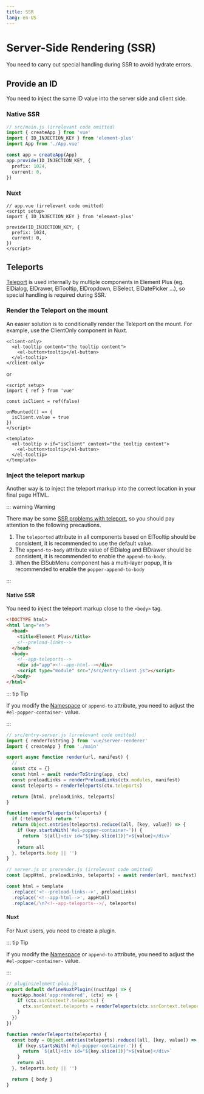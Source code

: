 ```yaml
---
title: SSR
lang: en-US
---
```


# Server-Side Rendering (SSR)

You need to carry out special handling during SSR to avoid hydrate errors.

## Provide an ID

You need to inject the same ID value into the server side and client side.

### Native SSR

```ts
// src/main.js (irrelevant code omitted)
import { createApp } from 'vue'
import { ID_INJECTION_KEY } from 'element-plus'
import App from './App.vue'

const app = createApp(App)
app.provide(ID_INJECTION_KEY, {
  prefix: 1024,
  current: 0,
})
```

### Nuxt

```vue
// app.vue (irrelevant code omitted)
<script setup>
import { ID_INJECTION_KEY } from 'element-plus'

provide(ID_INJECTION_KEY, {
  prefix: 1024,
  current: 0,
})
</script>
```

## Teleports

[Teleport](https://vuejs.org/guide/scaling-up/ssr.html#teleports) is used internally by multiple components in Element Plus (eg. ElDialog, ElDrawer, ElTooltip, ElDropdown, ElSelect, ElDatePicker ...), so special handling is required during SSR.

### Render the Teleport on the mount

An easier solution is to conditionally render the Teleport on the mount. For example, use the ClientOnly component in Nuxt.

```vue
<client-only>
  <el-tooltip content="the tooltip content">
    <el-button>tooltip</el-button>
  </el-tooltip>
</client-only>
```

or

```vue
<script setup>
import { ref } from 'vue'

const isClient = ref(false)

onMounted(() => {
  isClient.value = true
})
</script>

<template>
  <el-tooltip v-if="isClient" content="the tooltip content">
    <el-button>tooltip</el-button>
  </el-tooltip>
</template>
```

### Inject the teleport markup

Another way is to inject the teleport markup into the correct location in your final page HTML.

::: warning Warning

There may be some [SSR problems with teleport](https://github.com/vuejs/core/issues?q=is%3Aissue+is%3Aopen+ssr+teleport+), so you should pay attention to the following precautions.

1. The `teleported` attribute in all components based on ElTooltip should be consistent, it is recommended to use the default value.
2. The `append-to-body` attribute value of ElDialog and ElDrawer should be consistent, it is recommended to enable the `append-to-body`.
3. When the ElSubMenu component has a multi-layer popup, It is recommended to enable the `popper-append-to-body`

:::

#### Native SSR

You need to inject the teleport markup close to the `<body>` tag.

```html
<!DOCTYPE html>
<html lang="en">
  <head>
    <title>Element Plus</title>
    <!--preload-links-->
  </head>
  <body>
    <!--app-teleports-->
    <div id="app"><!--app-html--></div>
    <script type="module" src="/src/entry-client.js"></script>
  </body>
</html>
```

::: tip Tip

If you modify the [Namespace](./namespace.md) or `append-to` attribute, you need to adjust the `#el-popper-container-` value.

:::

```js
// src/entry-server.js (irrelevant code omitted)
import { renderToString } from 'vue/server-renderer'
import { createApp } from './main'

export async function render(url, manifest) {
  // ...
  const ctx = {}
  const html = await renderToString(app, ctx)
  const preloadLinks = renderPreloadLinks(ctx.modules, manifest)
  const teleports = renderTeleports(ctx.teleports)

  return [html, preloadLinks, teleports]
}

function renderTeleports(teleports) {
  if (!teleports) return ''
  return Object.entries(teleports).reduce((all, [key, value]) => {
    if (key.startsWith('#el-popper-container-')) {
      return `${all}<div id="${key.slice(1)}">${value}</div>`
    }
    return all
  }, teleports.body || '')
}
```

```js
// server.js or prerender.js (irrelevant code omitted)
const [appHtml, preloadLinks, teleports] = await render(url, manifest)

const html = template
  .replace('<!--preload-links-->', preloadLinks)
  .replace('<!--app-html-->', appHtml)
  .replace(/\n?<!--app-teleports-->/, teleports)
```

#### Nuxt

For Nuxt users, you need to create a plugin.

::: tip Tip

If you modify the [Namespace](./namespace.md) or `append-to` attribute, you need to adjust the `#el-popper-container-` value.

:::

```js
// plugins/element-plus.js
export default defineNuxtPlugin((nuxtApp) => {
  nuxtApp.hook('app:rendered', (ctx) => {
    if (ctx.ssrContext?.teleports) {
      ctx.ssrContext.teleports = renderTeleports(ctx.ssrContext.teleports)
    }
  })
})

function renderTeleports(teleports) {
  const body = Object.entries(teleports).reduce((all, [key, value]) => {
    if (key.startsWith('#el-popper-container-')) {
      return `${all}<div id="${key.slice(1)}">${value}</div>`
    }
    return all
  }, teleports.body || '')

  return { body }
}
```
